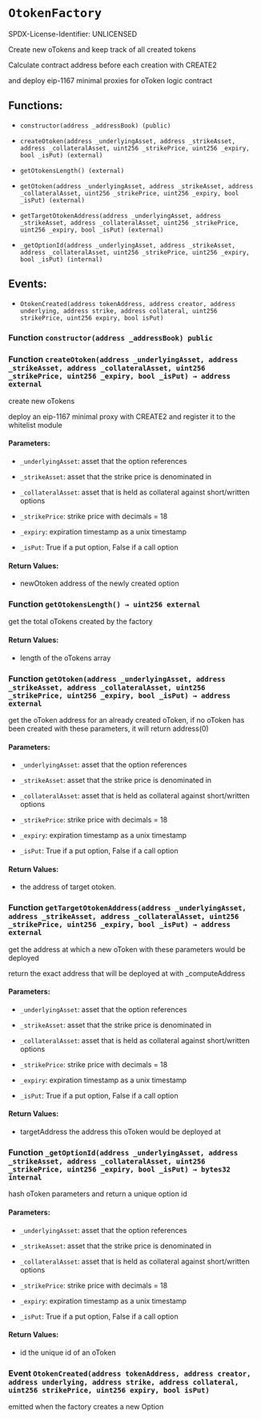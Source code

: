 # `OtokenFactory`

SPDX-License-Identifier: UNLICENSED

Create new oTokens and keep track of all created tokens

Calculate contract address before each creation with CREATE2

and deploy eip-1167 minimal proxies for oToken logic contract

## Functions:

- `constructor(address _addressBook) (public)`

- `createOtoken(address _underlyingAsset, address _strikeAsset, address _collateralAsset, uint256 _strikePrice, uint256 _expiry, bool _isPut) (external)`

- `getOtokensLength() (external)`

- `getOtoken(address _underlyingAsset, address _strikeAsset, address _collateralAsset, uint256 _strikePrice, uint256 _expiry, bool _isPut) (external)`

- `getTargetOtokenAddress(address _underlyingAsset, address _strikeAsset, address _collateralAsset, uint256 _strikePrice, uint256 _expiry, bool _isPut) (external)`

- `_getOptionId(address _underlyingAsset, address _strikeAsset, address _collateralAsset, uint256 _strikePrice, uint256 _expiry, bool _isPut) (internal)`

## Events:

- `OtokenCreated(address tokenAddress, address creator, address underlying, address strike, address collateral, uint256 strikePrice, uint256 expiry, bool isPut)`

### Function `constructor(address _addressBook) public`

### Function `createOtoken(address _underlyingAsset, address _strikeAsset, address _collateralAsset, uint256 _strikePrice, uint256 _expiry, bool _isPut) → address external`

create new oTokens

deploy an eip-1167 minimal proxy with CREATE2 and register it to the whitelist module

#### Parameters:

- `_underlyingAsset`: asset that the option references

- `_strikeAsset`: asset that the strike price is denominated in

- `_collateralAsset`: asset that is held as collateral against short/written options

- `_strikePrice`: strike price with decimals = 18

- `_expiry`: expiration timestamp as a unix timestamp

- `_isPut`: True if a put option, False if a call option

#### Return Values:

- newOtoken address of the newly created option

### Function `getOtokensLength() → uint256 external`

get the total oTokens created by the factory

#### Return Values:

- length of the oTokens array

### Function `getOtoken(address _underlyingAsset, address _strikeAsset, address _collateralAsset, uint256 _strikePrice, uint256 _expiry, bool _isPut) → address external`

get the oToken address for an already created oToken, if no oToken has been created with these parameters, it will return address(0)

#### Parameters:

- `_underlyingAsset`: asset that the option references

- `_strikeAsset`: asset that the strike price is denominated in

- `_collateralAsset`: asset that is held as collateral against short/written options

- `_strikePrice`: strike price with decimals = 18

- `_expiry`: expiration timestamp as a unix timestamp

- `_isPut`: True if a put option, False if a call option

#### Return Values:

- the address of target otoken.

### Function `getTargetOtokenAddress(address _underlyingAsset, address _strikeAsset, address _collateralAsset, uint256 _strikePrice, uint256 _expiry, bool _isPut) → address external`

get the address at which a new oToken with these parameters would be deployed

return the exact address that will be deployed at with _computeAddress

#### Parameters:

- `_underlyingAsset`: asset that the option references

- `_strikeAsset`: asset that the strike price is denominated in

- `_collateralAsset`: asset that is held as collateral against short/written options

- `_strikePrice`: strike price with decimals = 18

- `_expiry`: expiration timestamp as a unix timestamp

- `_isPut`: True if a put option, False if a call option

#### Return Values:

- targetAddress the address this oToken would be deployed at

### Function `_getOptionId(address _underlyingAsset, address _strikeAsset, address _collateralAsset, uint256 _strikePrice, uint256 _expiry, bool _isPut) → bytes32 internal`

hash oToken parameters and return a unique option id

#### Parameters:

- `_underlyingAsset`: asset that the option references

- `_strikeAsset`: asset that the strike price is denominated in

- `_collateralAsset`: asset that is held as collateral against short/written options

- `_strikePrice`: strike price with decimals = 18

- `_expiry`: expiration timestamp as a unix timestamp

- `_isPut`: True if a put option, False if a call option

#### Return Values:

- id the unique id of an oToken

### Event `OtokenCreated(address tokenAddress, address creator, address underlying, address strike, address collateral, uint256 strikePrice, uint256 expiry, bool isPut)`

emitted when the factory creates a new Option

